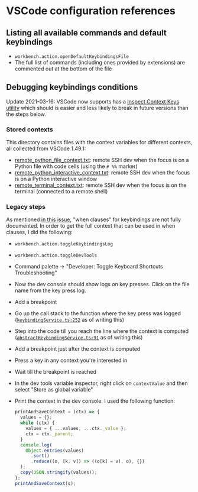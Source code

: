 # VSCode configuration references

## Listing all available commands and default keybindings

- `workbench.action.openDefaultKeybindingsFile`
- The full list of commands (including ones provided by extensions) are
  commented out at the bottom of the file

## Debugging keybindings conditions

Update 2021-03-16: VSCode now supports has a
[Inspect Context Keys utility](https://code.visualstudio.com/api/references/when-clause-contexts#inspect-context-keys-utility)
which should is easier and less likely to break in future versions than the
steps below.

### Stored contexts

This directory contains files with the context variables for different contexts,
all collected from VSCode 1.49.1:

- [remote_python_file_context.txt](./remote_python_file_context.txt): remote SSH
  dev when the focus is on a Python file with code cells (using the `# %%`
  marker)
- [remote_python_interactive_context.txt](./remote_python_interactive_context.txt):
  remote SSH dev when the focus is on a Python interactive window
- [remote_terminal_context.txt](./remote_terminal_context.txt): remote SSH dev
  when the focus is on the terminal (connected to a remote shell)

### Legacy steps

As mentioned [in this issue](https://github.com/microsoft/vscode/issues/78782),
"when clauses" for keybindings are not fully documented. In order to get the
full context that can be used in when clauses, I did the following:

- `workbench.action.toggleKeybindingsLog`
- `workbench.action.toggleDevTools`
- Command palette -> "Developer: Toggle Keyboard Shortcuts Troubleshooting"
- Now the dev console should show logs on key presses. Click on the file name
  from the key press log.
- Add a breakpoint
- Go up the call stack to the function where the key press was logged
  ([`keybindingService.ts:252`](https://github.com/microsoft/vscode/blob/master/src/vs/workbench/services/keybinding/browser/keybindingService.ts#L252)
  as of writing this)
- Step into the code till you reach the line where the context is computed
  ([`abstractKeybindingService.ts:91`](https://github.com/microsoft/vscode/blob/master/src/vs/platform/keybinding/common/abstractKeybindingService.ts#L191)
  as of writing this)
- Add a breakpoint just after the context is computed
- Press a key in any context you're interested in
- Wait till the breakpoint is reached
- In the dev tools variable inspector, right click on `contextValue` and then
  select "Store as global variable"
- Print the context in the dev console. I used the following function:

  ```javascript
  printAndSaveContext = (ctx) => {
    values = {};
    while (ctx) {
      values = { ...values, ...ctx._value };
      ctx = ctx._parent;
    }
    console.log(
      Object.entries(values)
        .sort()
        .reduce((o, [k, v]) => ((o[k] = v), o), {})
    );
    copy(JSON.stringify(values));
  };
  printAndSaveContext(s);
  ```
